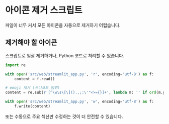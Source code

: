 # 아이콘 제거 스크립트

파일이 너무 커서 모든 아이콘을 자동으로 제거하기 어렵습니다.

## 제거해야 할 아이콘

스크립트로 일괄 제거하거나, Python 코드로 처리할 수 있습니다.

```python
import re

with open('src/web/streamlit_app.py', 'r', encoding='utf-8') as f:
    content = f.read()

# emoji 제거 (유니코드 범위)
content = re.sub(r'[^\w\s\[\]().,;:\'"<>={}]+', lambda m: '' if ord(m.group()) > 126 else m.group(), content)

with open('src/web/streamlit_app.py', 'w', encoding='utf-8') as f:
    f.write(content)
```

또는 수동으로 주요 섹션만 수정하는 것이 더 안전할 수 있습니다.



